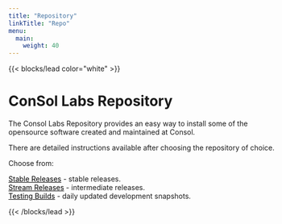 ```yaml
---
title: "Repository"
linkTitle: "Repo"
menu:
  main:
    weight: 40
---
```


{{< blocks/lead color="white" >}}

<h1>ConSol Labs Repository</h1>

<div style="width:max-content; text-align: left;" class="mx-auto">
  The Consol Labs Repository provides an easy way to install some of the<br>opensource software created and maintained at Consol.

  There are detailed instructions available after choosing the repository of choice.

  Choose from:

  <div class="mb-3">
    <a class="btn btn-lg btn-primary mr-2" style="color:black; width: 250px;" href="https://labs.consol.de/repo/stable/">Stable Releases</a>
    - stable releases.
  </div>
  <div class="mb-3">
    <a class="btn btn-lg btn-primary mr-2" style="color:black; width: 250px;" href="https://labs.consol.de/repo/stream/">Stream Releases</a>
    - intermediate releases.
  </div>
  <div class="mb-3">
    <a class="btn btn-lg btn-primary mr-2" style="color:black; width: 250px;" href="https://labs.consol.de/repo/testing/">Testing Builds</a>
    - daily updated development snapshots.
  </div>

</div>

{{< /blocks/lead >}}
